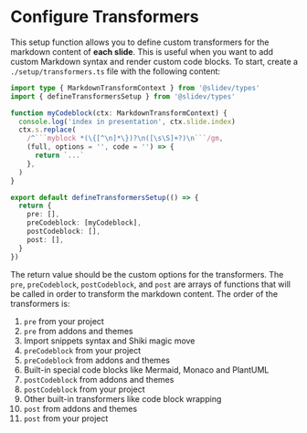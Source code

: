 # Configure Transformers

<Environment type="node" />

This setup function allows you to define custom transformers for the markdown content of **each slide**. This is useful when you want to add custom Markdown syntax and render custom code blocks. To start, create a `./setup/transformers.ts` file with the following content:

````ts twoslash [setup/transformers.ts]
import type { MarkdownTransformContext } from '@slidev/types'
import { defineTransformersSetup } from '@slidev/types'

function myCodeblock(ctx: MarkdownTransformContext) {
  console.log('index in presentation', ctx.slide.index)
  ctx.s.replace(
    /^```myblock *(\{[^\n]*\})?\n([\s\S]+?)\n```/gm,
    (full, options = '', code = '') => {
      return `...`
    },
  )
}

export default defineTransformersSetup(() => {
  return {
    pre: [],
    preCodeblock: [myCodeblock],
    postCodeblock: [],
    post: [],
  }
})
````

The return value should be the custom options for the transformers. The `pre`, `preCodeblock`, `postCodeblock`, and `post` are arrays of functions that will be called in order to transform the markdown content. The order of the transformers is:

1. `pre` from your project
2. `pre` from addons and themes
3. Import snippets syntax and Shiki magic move
4. `preCodeblock` from your project
5. `preCodeblock` from addons and themes
6. Built-in special code blocks like Mermaid, Monaco and PlantUML
7. `postCodeblock` from addons and themes
8. `postCodeblock` from your project
9. Other built-in transformers like code block wrapping
10. `post` from addons and themes
11. `post` from your project
